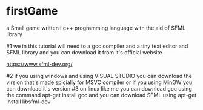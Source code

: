 # firstGame
 a Small game written i c++ programming language with the aid of SFML library

#1 we in this tutorial will need to a gcc compiler and a tiny text editor and 
  SFML library and you can download it from it's official website 
  
  https://www.sfml-dev.org/
  
#2 if you using windows and using VISUAL STUDIO you can download the virsion that's made spicially for
MSVC compiler or if you using MinGW you can download it's version 
#3 on linux like me you can download gcc using the command 
    apt-get install gcc
 and you can download SFML using 
    apt-get install libsfml-dev
    
    
